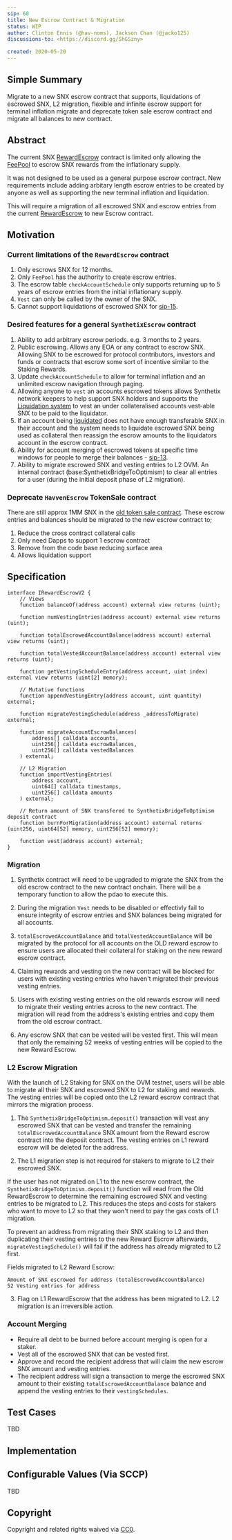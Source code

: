 ```yaml
---
sip: 60
title: New Escrow Contract & Migration
status: WIP
author: Clinton Ennis (@hav-noms), Jackson Chan (@jacko125)
discussions-to: <https://discord.gg/ShGSzny>

created: 2020-05-20
---
```


<!--You can leave these HTML comments in your merged SIP and delete the visible duplicate text guides, they will not appear and may be helpful to refer to if you edit it again. This is the suggested template for new SIPs. Note that an SIP number will be assigned by an editor. When opening a pull request to submit your SIP, please use an abbreviated title in the filename, `sip-draft_title_abbrev.md`. The title should be 44 characters or less.-->

## Simple Summary

<!--"If you can't explain it simply, you don't understand it well enough." Provide a simplified and layman-accessible explanation of the SIP.-->

Migrate to a new SNX escrow contract that supports, liquidations of escrowed SNX, L2 migration, flexible and infinite escrow support for terminal inflation migrate and deprecate token sale escrow contract and migrate all balances to new contract.

## Abstract

<!--A short (~200 word) description of the technical issue being addressed.-->

The current SNX [RewardEscrow](https://contracts.synthetix.io/RewardEscrow) contract is limited only allowing the [FeePool](https://contracts.synthetix.io/FeePool) to escrow SNX rewards from the inflationary supply.

It was not designed to be used as a general purpose escrow contract. New requirements include adding arbitary length escrow entries to be created by anyone as well as supporting the new terminal inflation and liquidation.

This will require a migration of all escrowed SNX and escrow entries from the current [RewardEscrow](https://contracts.synthetix.io/RewardEscrow) to new Escrow contract.

## Motivation

<!--The motivation is critical for SIPs that want to change Synthetix. It should clearly explain why the existing protocol specification is inadequate to address the problem that the SIP solves. SIP submissions without sufficient motivation may be rejected outright.-->

### Current limitations of the `RewardEscrow` contract

1. Only escrows SNX for 12 months.
2. Only `FeePool` has the authority to create escrow entries.
3. The escrow table `checkAccountSchedule` only supports returning up to 5 years of escrow entries from the initial inflationary supply.
4. `Vest` can only be called by the owner of the SNX.
5. Cannot support liquidations of escrowed SNX for [sip-15](https://sips.synthetix.io/sips/sip-15).

### Desired features for a general `SynthetixEscrow` contract

1. Ability to add arbitrary escrow periods. e.g. 3 months to 2 years.
2. Public escrowing. Allows any EOA or any contract to escrow SNX. Allowing SNX to be escrowed for protocol contributors, investors and funds or contracts that escrow some sort of incentive similar to the Staking Rewards.
3. Update `checkAccountSchedule` to allow for terminal inflation and an unlimited escrow navigation through paging.
4. Allowing anyone to `vest` an accounts escrowed tokens allows Synthetix network keepers to help support SNX holders and supports the [Liquidation system](https://sips.synthetix.io/sips/sip-15) to vest an under collateralised accounts vest-able SNX to be paid to the liquidator.
5. If an account being [liquidated](https://sips.synthetix.io/sips/sip-15) does not have enough transferable SNX in their account and the system needs to liquidate escrowed SNX being used as collateral then reassign the escrow amounts to the liquidators account in the escrow contract.
6. Ability for account merging of escrowed tokens at specific time windows for people to merge their balances - [sip-13](https://sips.synthetix.io/sips/sip-13).
7. Ability to migrate escrowed SNX and vesting entries to L2 OVM. An internal contract (base:SynthetixBridgeToOptimism) to clear all entries for a user (during the initial deposit phase of L2 migration).

### Deprecate `HavvenEscrow` TokenSale contract
There are still approx 1MM SNX in the [old token sale contract](https://contracts.synthetix.io/SynthetixEscrow). These escrow entries and balances should be migrated to the new escrow contract to;

1. Reduce the cross contract collateral calls
2. Only need Dapps to support 1 escrow contract
3. Remove from the code base reducing surface area
4. Allows liquidation support

## Specification

<!--The technical specification should describe the syntax and semantics of any new feature.-->

```
interface IRewardEscrowV2 {
    // Views
    function balanceOf(address account) external view returns (uint);

    function numVestingEntries(address account) external view returns (uint);

    function totalEscrowedAccountBalance(address account) external view returns (uint);

    function totalVestedAccountBalance(address account) external view returns (uint);

    function getVestingScheduleEntry(address account, uint index) external view returns (uint[2] memory);

    // Mutative functions
    function appendVestingEntry(address account, uint quantity) external;

    function migrateVestingSchedule(address _addressToMigrate) external;

    function migrateAccountEscrowBalances(
        address[] calldata accounts,
        uint256[] calldata escrowBalances,
        uint256[] calldata vestedBalances
    ) external;

    // L2 Migration
    function importVestingEntries(
        address account,
        uint64[] calldata timestamps,
        uint256[] calldata amounts
    ) external;

    // Return amount of SNX transfered to SynthetixBridgeToOptimism deposit contract
    function burnForMigration(address account) external returns (uint256, uint64[52] memory, uint256[52] memory);

    function vest(address account) external;
}
```

### Migration

1. Synthetix contract will need to be upgraded to migrate the SNX from the old escrow contract to the new contract onchain. There will be a temporary function to allow the pdao to execute this.

2. During the migration `Vest` needs to be disabled or effectivly fail to ensure integrity of escrow entries and SNX balances being migrated for all accounts.

3. `totalEscrowedAccountBalance` and `totalVestedAccountBalance` will be migrated by the protocol for all accounts on the OLD reward escrow to ensure users are allocated their collateral for staking on the new reward escrow contract.

4. Claiming rewards and vesting on the new contract will be blocked for users with existing vesting entries who haven't migrated their previous vesting entries.

5. Users with existing vesting entries on the old rewards escrow will need to migrate their vesting entries across to the new contract. The migration will read from the address's existing entries and copy them from the old escrow contract.

6. Any escrow SNX that can be vested will be vested first. This will mean that only the remaining 52 weeks of vesting entries will be copied to the new Reward Escrow.

### L2 Escrow Migration

With the launch of L2 Staking for SNX on the OVM testnet, users will be able to migrate all their SNX and escrowed SNX to L2 for staking and rewards. The vesting entries will be copied onto the L2 reward escrow contract that mirrors the migration process.

1. The `SynthetixBridgeToOptimism.deposit()` transaction will vest any escrowed SNX that can be vested and transfer the remaining `totalEscrowedAccountBalance` SNX amount from the Reward escrow contract into the deposit contract. The vesting entries on L1 reward escrow will be deleted for the address.

2. The L1 migration step is not required for stakers to migrate to L2 their escrowed SNX.

If the user has not migrated on L1 to the new escrow contract, the `SynthetixBridgeToOptimism.deposit()` function will read from the Old RewardEscrow to determine the remaining escrowed SNX and vesting entries to be migrated to L2. This reduces the steps and costs for stakers who want to move to L2 so that they won't need to pay the gas costs of L1 migration.

To prevent an address from migrating their SNX staking to L2 and then duplicating their vesting entries to the new Reward Escrow afterwards, `migrateVestingSchedule()` will fail if the address has already migrated to L2 first.

Fields migrated to L2 Reward Escrow:

```
Amount of SNX escrowed for address (totalEscrowedAccountBalance)
52 Vesting entries for address
```

3. Flag on L1 RewardEscrow that the address has been migrated to L2. L2 migration is an irreversible action.

### Account Merging

- Require all debt to be burned before account merging is open for a staker.
- Vest all of the escrowed SNX that can be vested first.
- Approve and record the recipient address that will claim the new escrow SNX amount and vesting entries.
- The recipient address will sign a transaction to merge the escrowed SNX amount to their existing `totalEscrowedAccountBalance` balance and append the vesting entries to their `vestingSchedules`.


## Test Cases

<!--Test cases for an implementation are mandatory for SIPs but can be included with the implementation..-->
TBD

## Implementation

<!--The implementations must be completed before any SIP is given status "Implemented", but it need not be completed before the SIP is "Approved". While there is merit to the approach of reaching consensus on the specification and rationale before writing code, the principle of "rough consensus and running code" is still useful when it comes to resolving many discussions of API details.-->

## Configurable Values (Via SCCP)

<!--Please list all values configurable via SCCP under this implementation.-->

TBD

## Copyright

Copyright and related rights waived via [CC0](https://creativecommons.org/publicdomain/zero/1.0/).
